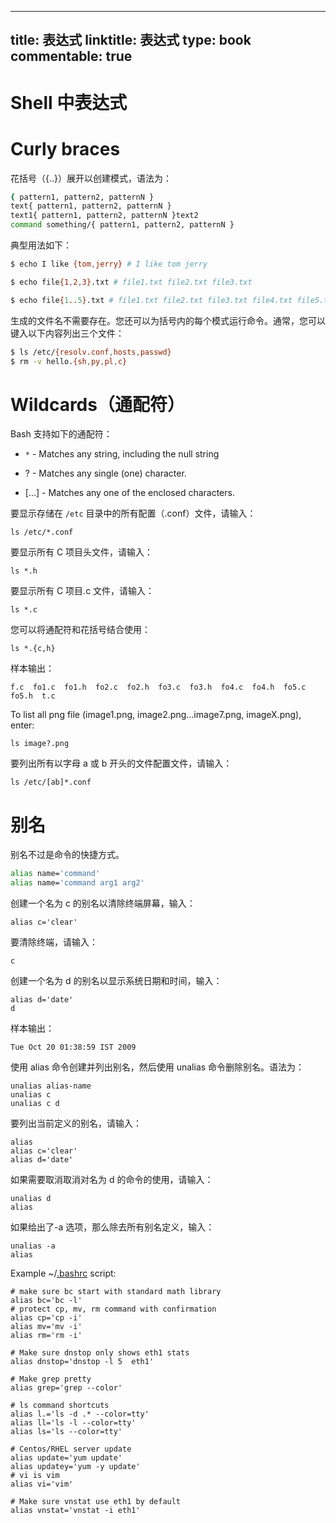 
---
title: 表达式
linktitle: 表达式
type: book
commentable: true
---

# Shell 中表达式

# Curly braces

花括号（{..}）展开以创建模式，语法为：

```sh
{ pattern1, pattern2, patternN }
text{ pattern1, pattern2, patternN }
text1{ pattern1, pattern2, patternN }text2
command something/{ pattern1, pattern2, patternN }
```

典型用法如下：

```sh
$ echo I like {tom,jerry} # I like tom jerry

$ echo file{1,2,3}.txt # file1.txt file2.txt file3.txt

$ echo file{1..5}.txt # file1.txt file2.txt file3.txt file4.txt file5.txt
```

生成的文件名不需要存在。您还可以为括号内的每个模式运行命令。通常，您可以键入以下内容列出三个文件：

```sh
$ ls /etc/{resolv.conf,hosts,passwd}
$ rm -v hello.{sh,py,pl,c}
```

# Wildcards（通配符）

Bash 支持如下的通配符：

- `*` - Matches any string, including the null string

- ? - Matches any single (one) character.

- [...] - Matches any one of the enclosed characters.

要显示存储在 `/etc` 目录中的所有配置（.conf）文件，请输入：

```
ls /etc/*.conf
```

要显示所有 C 项目头文件，请输入：

```
ls *.h
```

要显示所有 C 项目.c 文件，请输入：

```
ls *.c
```

您可以将通配符和花括号结合使用：

```
ls *.{c,h}
```

样本输出：

```
f.c  fo1.c  fo1.h  fo2.c  fo2.h  fo3.c	fo3.h  fo4.c  fo4.h  fo5.c  fo5.h  t.c
```

To list all png file (image1.png, image2.png...image7.png, imageX.png), enter:

```
ls image?.png
```

要列出所有以字母 a 或 b 开头的文件配置文件，请输入：

```
ls /etc/[ab]*.conf
```

# 别名

别名不过是命令的快捷方式。

```sh
alias name='command'
alias name='command arg1 arg2'
```

创建一个名为 c 的别名以清除终端屏幕，输入：

```
alias c='clear'
```

要清除终端，请输入：

```
c
```

创建一个名为 d 的别名以显示系统日期和时间，输入：

```
alias d='date'
d
```

样本输出：

```
Tue Oct 20 01:38:59 IST 2009
```

使用 alias 命令创建并列出别名，然后使用 unalias 命令删除别名。语法为：

```
unalias alias-name
unalias c
unalias c d
```

要列出当前定义的别名，请输入：

```
alias
alias c='clear'
alias d='date'
```

如果需要取消取消对名为 d 的命令的使用，请输入：

```
unalias d
alias
```

如果给出了-a 选项，那么除去所有别名定义，输入：

```
unalias -a
alias
```

Example ~/[.bashrc](https://bash.cyberciti.biz/guide/.bashrc) script:

```
# make sure bc start with standard math library
alias bc='bc -l'
# protect cp, mv, rm command with confirmation
alias cp='cp -i'
alias mv='mv -i'
alias rm='rm -i'

# Make sure dnstop only shows eth1 stats
alias dnstop='dnstop -l 5  eth1'

# Make grep pretty
alias grep='grep --color'

# ls command shortcuts
alias l.='ls -d .* --color=tty'
alias ll='ls -l --color=tty'
alias ls='ls --color=tty'

# Centos/RHEL server update
alias update='yum update'
alias updatey='yum -y update'
# vi is vim
alias vi='vim'

# Make sure vnstat use eth1 by default
alias vnstat='vnstat -i eth1'
```

    